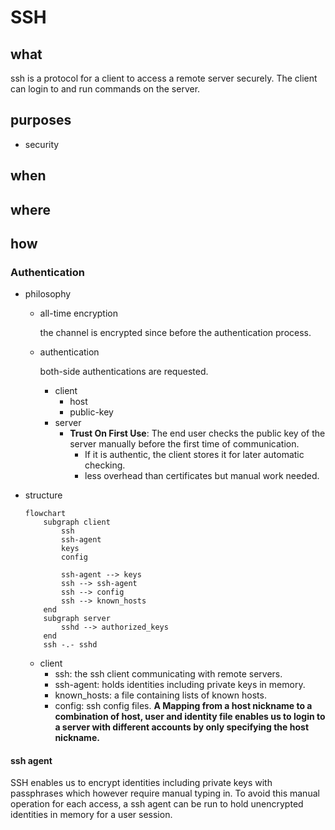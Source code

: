 # SSH

## what

ssh is a protocol for a client to access a remote server securely. The client can login to and run commands on the server.

## purposes

- security

## when

## where

## how

### Authentication

- philosophy
    - all-time encryption

        the channel is encrypted since before the authentication process.
        
    - authentication
    
        both-side authentications are requested.
        - client
            - host
            - public-key
        - server
            - **Trust On First Use**: The end user checks the public key of the server manually before the first time of communication. 
                - If it is authentic, the client stores it for later automatic checking.
                - less overhead than certificates but manual work needed.

- structure
    ```mermaid
    flowchart 
        subgraph client
            ssh
            ssh-agent
            keys
            config 

            ssh-agent --> keys
            ssh --> ssh-agent
            ssh --> config
            ssh --> known_hosts
        end
        subgraph server
            sshd --> authorized_keys
        end
        ssh -.- sshd
    ```
    - client
        - ssh: the ssh client communicating with remote servers.
        - ssh-agent: holds identities including private keys in memory.
        - known_hosts: a file containing lists of known hosts.
        - config: ssh config files. **A Mapping from a host nickname to a combination of host, user and identity file enables us to login to a server with different accounts by only specifying the host nickname.**

#### ssh agent

SSH enables us to encrypt identities including private keys with passphrases which however require manual typing in. To avoid this manual operation for each access, a ssh agent can be run to hold unencrypted identities in memory for a user session.
